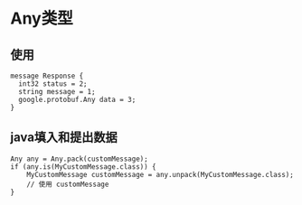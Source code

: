 # Any类型
使用
--

```text-x-ruby
message Response {
  int32 status = 2;
  string message = 1;
  google.protobuf.Any data = 3;
}
```

java填入和提出数据
-----------

```text-x-ruby
Any any = Any.pack(customMessage);
if (any.is(MyCustomMessage.class)) {
    MyCustomMessage customMessage = any.unpack(MyCustomMessage.class);
    // 使用 customMessage
}
```
